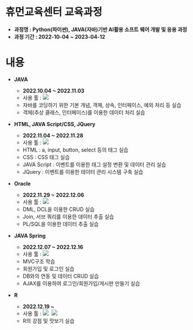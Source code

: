 # 휴먼교육센터 교육과정

- __과정명 : Python(파이썬), JAVA(자바)기반 AI활용 소프트 웨어 개발 및 응용 과정__
- __과정 기간 : 2022-10-04 ~ 2023-04-12__

# 내용
- __JAVA__
    - __2022.10.04 ~ 2022.11.03__
    - 사용 툴 : <img src="https://img.shields.io/badge/Eclipse SE-2C2255?style=flat&logo=Eclipse IDE&logoColor=white"/>
    - 자바를 코딩하기 위한 기본 개념, 객체, 상속, 인터페이스, 예외 처리 등 실습
    - 객체(추상 클래스, 인터페이스)를 이용한 데이터 처리 실습

- __HTML, JAVA Script/CSS, JQuery__
    - __2022.11.04 ~ 2022.11.28__
    - 사용 툴 : <img src="https://img.shields.io/badge/Visual Studio Code-5C2D91?style=flat&logo=Visual Studio Code&logoColor=white"/>
    - HTML : a, input, button, select 등의 태그 실습
    - CSS : CSS 태그 실습
    - JAVA Script : 이벤트를 이용한 태그 설정 변환 및 데이터 관리 실습
    - JQuery : 이벤트를 이용한 테이터 관리 시스템 구축 실습
    
- __Oracle__
    - __2022.11.29 ~ 2022.12.06__
    - 사용 툴 : <img src="https://img.shields.io/badge/Oracle-F80000?style=flat&logo=Oracle&logoColor=white"/>
    - DML, DCL을 이용한 CRUD 실습
    - Join, 서브 쿼리를 이용한 데이터 추출 실습
    - PL/SQL을 이용한 데이터 추출 실습

- __JAVA Spring__
    - __2022.12.07 ~ 2022.12.16__
    - 사용 툴 : <img src="https://img.shields.io/badge/Eclipse EE-2C2255?style=flat&logo=Eclipse IDE&logoColor=white"/>
    - MVC구조 학습
    - 회원가입 및 로그인 실습
    - DB와의 연동 및 데이터 CRUD 실습
    - AJAX를 이용하여 로그인/회원가입/게시판 만들기 실습

- __R__
    - <b>2022.12.19 ~</b>
    - 사용 툴 : <img src="https://img.shields.io/badge/R-276DC3?style=flat&logo=R&logoColor=white"/>&nbsp;&nbsp;<img src="https://img.shields.io/badge/GitHub-181717?style=flat&logo=GitHub&logoColor=white"/>
    - R의 강점 및 맛보기 실습